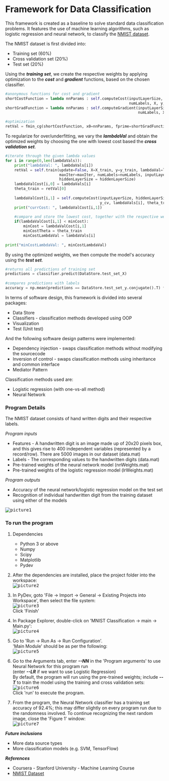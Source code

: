 # Framework for Data Classification

This framework is created as a baseline to solve standard data classification problems. It features the use of machine learning algorithms, such as logistic regression and neural network, to classify the [NMIST dataset](http://yann.lecun.com/exdb/mnist/). 

The NMIST dataset is first divided into:

* Training set (60%)
* Cross validation set (20%)
* Test set (20%)

Using the ***training set***, we create the respective weights by applying optimization to the ***cost*** and ***gradient*** functions, based on the chosen classifier.

```python
#anonymous functions for cost and gradient
shortCostFunction = lambda nnParams : self.computeCost(inputLayerSize, hiddenLayerSize, 
                                                       numLabels, X, y, lambdaVal, nnParams)
shortGradFunction = lambda nnParams : self.computeGradient(inputLayerSize, hiddenLayerSize, 
                                                           numLabels, X, y, lambdaVal, nnParams)

#optimization
retVal = fmin_cg(shortCostFunction, x0=nnParams, fprime=shortGradFunction, maxiter=maxIter, full_output=True)
```

To regularize for over/underfitting, we vary the ***lambdaVal*** and obtain the optimized weights by choosing the one with lowest cost based the ***cross validation set***. 

```python
#iterate through the given lambda values
for i in range(0,len(lambdaVals)):
    print("lambdaVal: ", lambdaVals[i])
    retVal = self.train(update=False, X=X_train, y=y_train, lambdaVal=lambdaVals[i], 
                        maxIter=maxIter, numLabels=numLabels, inputLayerSize = inputLayerSize, 
                        hiddenLayerSize = hiddenLayerSize)
    lambdaValCost[i,0] = lambdaVals[i]
    theta_train = retVal[0]
            
    lambdaValCost[i,1] = self.computeCost(inputLayerSize, hiddenLayerSize, numLabels, X_cv, 
                                          y_cv, lambdaVals[i], theta_train)
    print("currCost: ", lambdaValCost[i,1])
            
    #compare and store the lowest cost, together with the respective weights and lambda value
    if(lambdaValCost[i,1] < minCost):
        minCost = lambdaValCost[i,1]
        minCostTheta = theta_train
        minCostLambdaVal = lambdaVals[i]
                
print("minCostLambdaVal: ", minCostLambdaVal)
```

By using the optimized weights, we then compute the model's accuracy using the ***test set***.

```python
#returns all predictions of training set
predictions = classifier.predict(DataStore.test_set_X)
    
#compares predictions with labels
accuracy = np.mean(predictions == DataStore.test_set_y.conjugate().T) * 100
```

In terms of software design, this framework is divided into several packages:

* Data Store
* Classifiers - classification methods developed using OOP
* Visualization
* Test (Unit test)

And the following software design patterns were implemented:

* Dependency injection - swaps classification methods without modifying the sourcecode
* Inversion of control - swaps classification methods using inheritance and common interface
* Mediator Pattern

Classification methods used are:

* Logistic regression (with one-vs-all method)
* Neural Network


### Program Details

The NMIST dataset consists of hand written digits and their respective labels. 

*Program inputs*
* Features - A handwritten digit is an image made up of 20x20 pixels box, and this gives rise to 400 independent variables (represented by a record/row). There are 5000 images in our dataset (data.mat)
* Labels - The corresponding values to the handwritten digits (data.mat)
* Pre-trained weights of the neural network model (nnWeights.mat)
* Pre-trained weights of the logistic regression model (lrWeights.mat)

*Program outputs*
* Accuracy of the neural network/logistic regression model on the test set
* Recognition of individual handwritten digit from the training dataset using either of the models

<kbd>![picture1](pictures/picture1.png)</kbd>

### To run the program

1. Dependencies
	* Python 3 or above
	* Numpy
	* Scipy
	* Matplotlib
	* Pydev

2. After the dependencies are installed, place the project folder into the workspace:<br/>
<kbd>![picture2](pictures/picture2.png)</kbd>
3. In PyDev, goto 'File -> Import -> General -> Existing Projects into Workspace', then select the file system:<br/>
<kbd>![picture3](pictures/picture3.png)</kbd><br/>
Click 'Finish'
4. In Package Explorer, double-click on  'MNIST Classification -> main -> Main.py':<br/>
<kbd>![picture4](pictures/picture4.png)</kbd>
5. Go to 'Run -> Run As ->  Run Configuration'.<br/>
'Main Module' should be as per the following:<br/>
<kbd>![picture5](pictures/picture5.png)</kbd>
6. Go to the Arguments tab, enter ***--NN*** in the 'Program arguments' to use Neural Network for this program run <br/>
(enter ***--LR*** if we want to use Logistic Regression) <br/> By default, the program will run using the pre-trained weights; include ***--T*** to train the model using the training and cross validation sets: <br/>
<kbd>![picture6](pictures/picture6.png)</kbd><br/>
Click 'run' to execute the program.
7. From the program, the Neural Network classifier has a training set accuracy of 92.4%; this may differ slightly on every program run due to the randomness involved. To continue recognizing the next random image, close the 'Figure 1' window:<br/>
<kbd>![picture7](pictures/picture7.png)</kbd>

***Future inclusions***
* More data source types
* More classification models (e.g. SVM, TensorFlow)

***References***
*	Coursera - Stanford University - Machine Learning Course
*	[NMIST Dataset](http://yann.lecun.com/exdb/mnist/)
